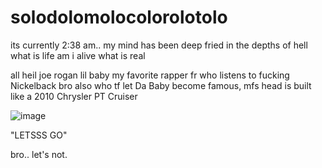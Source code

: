 # solodolomolocolorolotolo

its currently 2:38 am..
my mind has been deep fried in the depths of hell
what is life
am i alive
what is real

all heil joe rogan
lil baby my favorite rapper fr
who listens to fucking Nickelback bro
also who tf let Da Baby become famous, mfs head is built like a 2010 Chrysler PT Cruiser

![image](https://user-images.githubusercontent.com/116224156/234195545-89f8bcc1-de79-4e6e-80bd-1585afaf39d7.png)

"LETSSS GO"

bro.. let's not.
